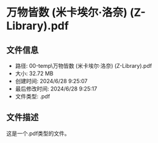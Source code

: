 ﻿# 万物皆数 (米卡埃尔·洛奈) (Z-Library).pdf

## 文件信息
- 路径: 00-temp\万物皆数 (米卡埃尔·洛奈) (Z-Library).pdf
- 大小: 32.72 MB
- 创建时间: 2024/6/28 9:25:07
- 最后修改时间: 2024/6/28 9:25:17
- 文件类型: .pdf

## 文件描述
这是一个.pdf类型的文件。

